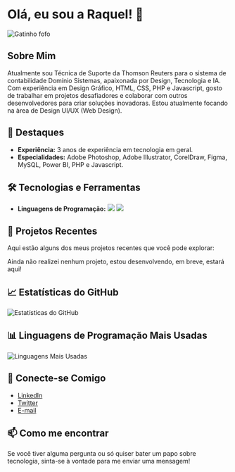# Olá, eu sou a Raquel! 👋

![Gatinho fofo](https://i.pinimg.com/originals/80/7b/5c/807b5c4b02e765bb4930b7c66662ef4b.gif)


## Sobre Mim

Atualmente sou Técnica de Suporte da Thomson Reuters para o sistema de contabilidade Domínio Sistemas, apaixonada por Design, Tecnologia e IA. Com experiência em Design Gráfico, HTML, CSS, PHP e Javascript, gosto de trabalhar em projetos desafiadores e colaborar com outros desenvolvedores para criar soluções inovadoras. Estou atualmente focando na àrea de Design UI/UX (Web Design).

## 🌟 Destaques

- **Experiência:** 3 anos de experiência em tecnologia em geral.
- **Especialidades:** Adobe Photoshop, Adobe Illustrator, CorelDraw, Figma, MySQL, Power BI, PHP e Javascript.

## 🛠️ Tecnologias e Ferramentas

- **Linguagens de Programação:**
  ![](https://img.shields.io/badge/-JavaScript-F7DF1E?logo=javascript&logoColor=white)
  ![](https://img.shields.io/badge/-PHP-777BB4?logo=php&logoColor=white)


## 🚀 Projetos Recentes

Aqui estão alguns dos meus projetos recentes que você pode explorar:

Ainda não realizei nenhum projeto, estou desenvolvendo, em breve, estará aqui!

## 📈 Estatísticas do GitHub

![Estatísticas do GitHub](https://github-readme-stats.vercel.app/api?username=ashwinshp&show_icons=true&theme=dark)

## 📊 Linguagens de Programação Mais Usadas

![Linguagens Mais Usadas](https://github-readme-stats.vercel.app/api/top-langs/?username=ashwinshp&layout=compact&theme=dark)

## 🤝 Conecte-se Comigo

- [LinkedIn](https://www.linkedin.com/in/rbp-rachel/)
- [Twitter](https://x.com/shakiyui)
- [E-mail](mailto:raqbarbosa100@gmail.com)

## 📫 Como me encontrar

Se você tiver alguma pergunta ou só quiser bater um papo sobre tecnologia, sinta-se à vontade para me enviar uma mensagem!
